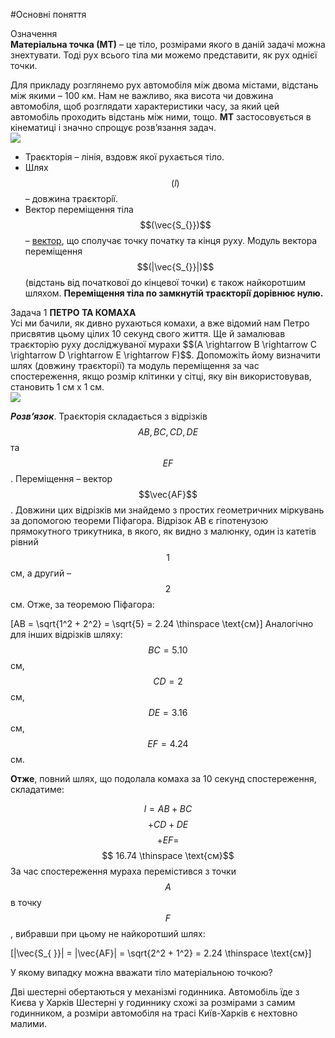 #Основні поняття


<div class="eoz-wrap">
<span class="eoz">Означення</span>
<div class="eoz-text">
<b>Матерiальна точка (МТ)</b> – це тiло, розмiрами якого в данiй задачi можна
знехтувати. Тодi рух всього тiла ми можемо представити, як рух однiєї точки.<br>
<p></p>
Для прикладу розглянемо рух автомобiля мiж двома мiстами, вiдстань мiж якими – 100 км. Нам не важливо, яка висота чи довжина автомобiля, щоб розглядати характеристики часу, за який цей автомобiль проходить вiдстань мiж ними, тощо. <b>МТ</b> застосовується в кiнематицi i значно спрощує розв’язання задач.
</div>
</div>


<img src="https://rawgit.com/chudaol/ed-era-book-physics/master/images/chapter_1/3.svg" class="image"/>


* <span class="p1">Траєкторiя</span> – лiнiя, вздовж якої рухається тiло.
* <span class="p1">Шлях $$(l)$$</span> – довжина траєкторiї.
* <span class="p1">Вектор перемiщення тiла $$(\vec{S_{}})$$</span>  – [вектор](../Add/vector/vector1.md), що сполучає точку початку та кiнця руху. Модуль вектора перемiщення $$(|\vec{S_{}}|)$$ (вiдстань вiд початкової до кiнцевої точки) є також найкоротшим шляхом. <b>Перемiщення тiла по замкнутiй траєкторiї дорiвнює нулю.</b>


<div class="task-wrap">
<span class="task">Задача 1</span> <b>ПЕТРО ТА КОМАХА</b>
<div class="task-text">
Усi ми бачили, як дивно рухаються комахи, а вже вiдомий нам Петро присвятив цьому цілих 10 секунд свого життя. Ще й замалював траєкторiю руху дослiджуваної мурахи $$(A \rightarrow B \rightarrow C \rightarrow D \rightarrow E \rightarrow F)$$. Допоможiть йому визначити шлях (довжину траєкторії) та модуль перемiщення за час спостереження, якщо розмiр клiтинки у сiтцi, яку вiн використовував, становить 1 см x 1 см.</br>

<img src="https://rawgit.com/chudaol/ed-era-book-physics/master/images/chapter_1/4.svg" class="image"/>


<b><i>Розв’язок</i></b>. Траєкторія складається з відрізків $$AB, BC, CD, DE$$ та $$EF$$. Переміщення – вектор $$\vec{AF}$$. Довжини цих відрізків ми знайдемо з простих геометричних мiркувань за допомогою теореми Пiфагора. Вiдрiзок AB є гiпотенузою прямокутного трикутника, в якого, як видно з малюнку, один із катетiв рiвний $$1$$ см, а другий – $$2$$ см. Отже, за теоремою Пiфагора:</br>

\[AB = \sqrt{1^2 + 2^2} = \sqrt{5} = 2.24 \thinspace \text{см}\] 
Аналогiчно для iнших вiдрiзкiв шляху: $$BC = 5.10$$ см, $$CD = 2$$ см, $$DE = 3.16$$ см, $$EF = 4.24$$ см.</br>
<p> </p>
<b>Отже</b>, повний шлях, що подолала комаха за 10 секунд спостереження, складатиме:</br>

$$l = AB + BC$$$$ + CD + DE$$$$ + EF =$$$$ 16.74 \thinspace \text{см}$$
За час спостереження мураха перемiстився з точки $$A$$ в точку $$F$$, вибравши при цьому
не найкоротший шлях:</br>

\[|\vec{S_{ }}| = |\vec{AF}| = \sqrt{2^2 + 1^2} = 2.24 \thinspace \text{см}\]
</div>
</div>

<quiz correctLabel="correct!" incorrectLabel="incorrect!" checkLabel="check ansert">
<question>
<p>У якому випадку можна вважати тiло матерiальною точкою?</p>
<answer>Двi шестернi обертаються у механiзмi годинника.</answer>
<answer correct>Автомобiль їде з Києва у Харкiв</answer>
<explanation>
Шестерні у годиннику схожі за розмірами з самим годинником, а розміри автомобіля на трасі Київ-Харків є нехтовно малими.
</explanation>
</question>
</quiz>



